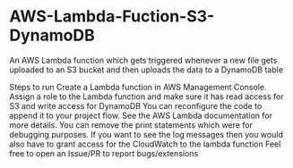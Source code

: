 # AWS-Lambda-Fuction-S3-DynamoDB
An AWS Lambda function which gets triggered whenever a new file gets uploaded to an S3 bucket and then uploads the data to a DynamoDB table

Steps to run
Create a Lambda function in AWS Management Console.
Assign a role to the Lambda function and make sure it has read access for S3 and write access for DynamoDB
You can reconfigure the code to append it to your project flow. See the AWS Lambda documentation for more details.
You can remove the print statements which were for debugging purposes. If you want to see the log messages then you would also have to grant access for the CloudWatch to the lambda function
Feel free to open an Issue/PR to report bugs/extensions
